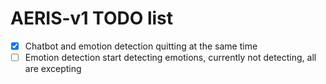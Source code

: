 # AERIS-v1 TODO list

- [x] Chatbot and emotion detection quitting at the same time
- [ ] Emotion detection start detecting emotions, currently not detecting, all are excepting